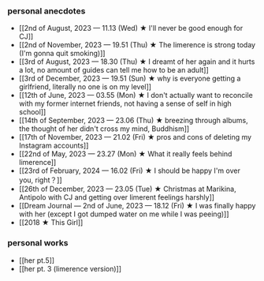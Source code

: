 ### personal anecdotes
- [[2nd of August, 2023 — 11.13 (Wed) ★ I'll never be good enough for CJ]]
- [[2nd of November, 2023 — 19.51 (Thu) ★ The limerence is strong today (I'm gonna quit smoking)]]
- [[3rd of August, 2023 — 18.30 (Thu) ★ I dreamt of her again and it hurts a lot, no amount of guides can tell me how to be an adult]]
- [[3rd of December, 2023 — 19.51 (Sun) ★ why is everyone getting a girlfriend, literally no one is on my level]]
- [[12th of June, 2023 — 03.55 (Mon) ★ I don't actually want to reconcile with my former internet friends, not having a sense of self in high school]]
- [[14th of September, 2023 — 23.06 (Thu) ★ breezing through albums, the thought of her didn't cross my mind, Buddhism]]
- [[17th of November, 2023 — 21.02 (Fri) ★ pros and cons of deleting my Instagram accounts]]
- [[22nd of May, 2023 — 23.27 (Mon) ★ What it really feels behind limerence]]
- [[23rd of February, 2024 — 16.02 (Fri) ★ I should be happy I'm over you, right？]]
- [[26th of December, 2023 — 23.05 (Tue) ★ Christmas at Marikina, Antipolo with CJ and getting over limerent feelings harshly]]
- [[Dream Journal — 2nd of June, 2023 — 18.12  (Fri) ★ I was finally happy with her (except I got dumped water on me while I was peeing)]]
- [[2018 ★ This Girl]]
### personal works
- [[her pt.5]] 
- [[her pt. 3 (limerence version)]]